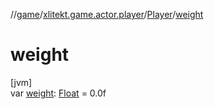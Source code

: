 //[game](../../../index.md)/[xlitekt.game.actor.player](../index.md)/[Player](index.md)/[weight](weight.md)

# weight

[jvm]\
var [weight](weight.md): [Float](https://kotlinlang.org/api/latest/jvm/stdlib/kotlin/-float/index.html) = 0.0f
